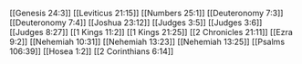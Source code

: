 [[Genesis 24:3]]
[[Leviticus 21:15]]
[[Numbers 25:1]]
[[Deuteronomy 7:3]]
[[Deuteronomy 7:4]]
[[Joshua 23:12]]
[[Judges 3:5]]
[[Judges 3:6]]
[[Judges 8:27]]
[[1 Kings 11:2]]
[[1 Kings 21:25]]
[[2 Chronicles 21:11]]
[[Ezra 9:2]]
[[Nehemiah 10:31]]
[[Nehemiah 13:23]]
[[Nehemiah 13:25]]
[[Psalms 106:39]]
[[Hosea 1:2]]
[[2 Corinthians 6:14]]
